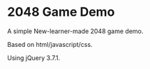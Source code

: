 # 2048 Game Demo 
A simple New-learner-made 2048 game demo.

Based on html/javascript/css.

Using jQuery 3.7.1.

